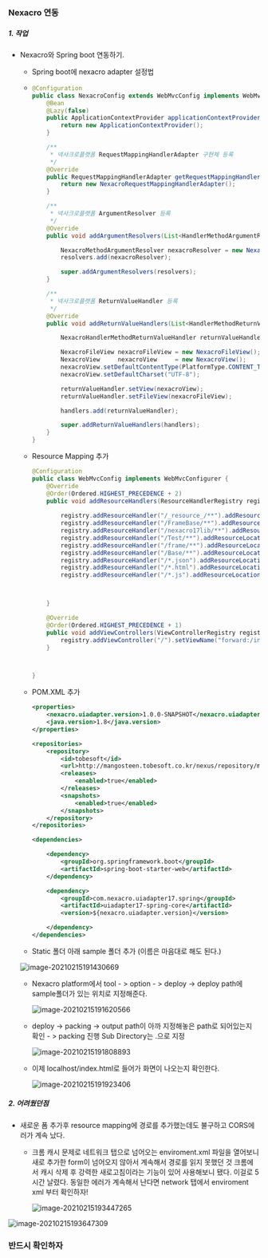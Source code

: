 ###	Nexacro 연동

##### 1. 작업

- Nexacro와 Spring boot 연동하기. 

  - Spring boot에 nexacro adapter 설정법

  - ```java
    @Configuration
    public class NexacroConfig extends WebMvcConfig implements WebMvcRegistrations {
        @Bean
        @Lazy(false)
        public ApplicationContextProvider applicationContextProvider() {
            return new ApplicationContextProvider();
        }
    
        /**
         * 넥사크로플랫폼 RequestMappingHandlerAdapter 구현체 등록
         */
        @Override
        public RequestMappingHandlerAdapter getRequestMappingHandlerAdapter() {
            return new NexacroRequestMappingHandlerAdapter();
        }
    
        /**
         * 넥사크로플랫폼 ArgumentResolver 등록
         */
        @Override
        public void addArgumentResolvers(List<HandlerMethodArgumentResolver> resolvers) {
    
            NexacroMethodArgumentResolver nexacroResolver = new NexacroMethodArgumentResolver();
            resolvers.add(nexacroResolver);
    
            super.addArgumentResolvers(resolvers);
        }
    
        /**
         * 넥사크로플랫폼 ReturnValueHandler 등록
         */
        @Override
        public void addReturnValueHandlers(List<HandlerMethodReturnValueHandler> handlers) {
    
            NexacroHandlerMethodReturnValueHandler returnValueHandler = new NexacroHandlerMethodReturnValueHandler();
    
            NexacroFileView nexacroFileView = new NexacroFileView();
            NexacroView     nexacroView     = new NexacroView();
            nexacroView.setDefaultContentType(PlatformType.CONTENT_TYPE_XML);
            nexacroView.setDefaultCharset("UTF-8");
    
            returnValueHandler.setView(nexacroView);
            returnValueHandler.setFileView(nexacroFileView);
    
            handlers.add(returnValueHandler);
    
            super.addReturnValueHandlers(handlers);
        }
    }
    ```

  - Resource Mapping 추가

    ```java
    @Configuration
    public class WebMvcConfig implements WebMvcConfigurer {
        @Override
        @Order(Ordered.HIGHEST_PRECEDENCE + 2)
        public void addResourceHandlers(ResourceHandlerRegistry registry) {
          
            registry.addResourceHandler("/_resource_/**").addResourceLocations("classpath:/static/sample/_resource_/");
            registry.addResourceHandler("/FrameBase/**").addResourceLocations("classpath:/static/sample/FrameBase/");
            registry.addResourceHandler("/nexacro17lib/**").addResourceLocations("classpath:/static/sample/nexacro17lib/");
            registry.addResourceHandler("/Test/**").addResourceLocations("classpath:/static/sample/Test/");
            registry.addResourceHandler("/frame/**").addResourceLocations("classpath:/static/sample/frame/");
            registry.addResourceHandler("/Base/**").addResourceLocations("classpath:/static/sample/Base/");
            registry.addResourceHandler("/*.json").addResourceLocations("classpath:/static/sample/");
            registry.addResourceHandler("/*.html").addResourceLocations("classpath:/static/sample/");
            registry.addResourceHandler("/*.js").addResourceLocations("classpath:/static/sample/");
    
    
    
        }
    
        @Override
        @Order(Ordered.HIGHEST_PRECEDENCE + 1)
        public void addViewControllers(ViewControllerRegistry registry) {
            registry.addViewController("/").setViewName("forward:/index.html");
        }
    
    
    
    }
    ```

  - POM.XML 추가

    ```xml
    <properties>
        <nexacro.uiadapter.version>1.0.0-SNAPSHOT</nexacro.uiadapter.version>
        <java.version>1.8</java.version>
    </properties>
    
    <repositories>
        <repository>
            <id>tobesoft</id>
            <url>http://mangosteen.tobesoft.co.kr/nexus/repository/maven-public</url>
            <releases>
                <enabled>true</enabled>
            </releases>
            <snapshots>
                <enabled>true</enabled>
            </snapshots>
        </repository>
    </repositories>
    
    <dependencies>
    
        <dependency>
            <groupId>org.springframework.boot</groupId>
            <artifactId>spring-boot-starter-web</artifactId>
        </dependency>
    
        <dependency>
            <groupId>com.nexacro.uiadapter17.spring</groupId>
            <artifactId>uiadapter17-spring-core</artifactId>
            <version>${nexacro.uiadapter.version}</version>
    
        </dependency>
    </dependencies>
    ```

  - Static 폴더 아래 sample 폴더 추가 (이름은 마음대로 해도 된다.)

  ![image-20210215191430669](C:\Users\용국\AppData\Roaming\Typora\typora-user-images\image-20210215191430669.png)

  - Nexacro platform에서 tool - > option - > deploy -> deploy path에 sample폴더가 있는 위치로 지정해준다.

    ![image-20210215191620566](C:\Users\용국\AppData\Roaming\Typora\typora-user-images\image-20210215191620566.png)

  - deploy -> packing -> output path이 아까 지정해놓은 path로 되어있는지 확인 - > packing 진행 Sub Directory는 .으로 지정

    ![image-20210215191808893](C:\Users\용국\AppData\Roaming\Typora\typora-user-images\image-20210215191808893.png)

  - 이제 localhost/index.html로 들어가 화면이 나오는지 확인한다.

    ![image-20210215191923406](C:\Users\용국\AppData\Roaming\Typora\typora-user-images\image-20210215191923406.png)





##### 2. 어려웠던점

- 새로운 폼 추가후 resource mapping에 경로를 추가했는데도 불구하고 CORS에러가 계속 났다.

  - 크롬 캐시 문제로 네트워크 탭으로 넘어오는 enviroment.xml 파일을 열어보니 새로 추가한 form이 넘어오지 않아서 계속해서 경로를 읽지 못했던 것 크롬에서 캐시 삭제 후 강력한 새로고침이라는 기능이 있어 사용해보니 됐다. 이걸로 5시간 날렸다. 동일한 에러가 계속해서 난다면 network 탭에서 enviroment xml 부터 확인하자!

    ![image-20210215193447265](C:\Users\용국\AppData\Roaming\Typora\typora-user-images\image-20210215193447265.png)

![image-20210215193647309](C:\Users\용국\AppData\Roaming\Typora\typora-user-images\image-20210215193647309.png)

### 반드시 확인하자